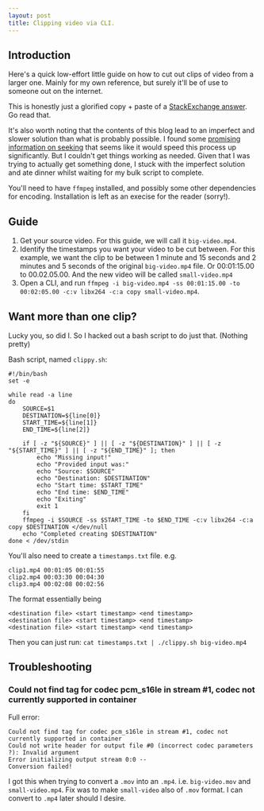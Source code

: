 ```yaml
---
layout: post
title: Clipping video via CLI.
---
```


## Introduction

Here's a quick low-effort little guide on how to cut out clips of video from a larger one. Mainly for my own reference,
but surely it'll be of use to someone out on the internet.

This is honestly just a glorified copy + paste of a [StackExchange answer](https://superuser.com/questions/458761/accurately-cut-video-files-from-command-line). Go read that.

It's also worth noting that the contents of this blog lead to an imperfect and slower solution than what is probably possible.
I found some [promising information on seeking](https://trac.ffmpeg.org/wiki/Seeking) that seems like it would speed this
process up significantly. But I couldn't get things working as needed. Given that I was trying to actually get something done,
I stuck with the imperfect solution and ate dinner whilst waiting for my bulk script to complete.

You'll need to have `ffmpeg` installed, and possibly some other dependencies for encoding. Installation is left
as an execise for the reader (sorry!).

## Guide

1. Get your source video. For this guide, we will call it `big-video.mp4`.
2. Identify the timestamps you want your video to be cut between. For this example, we want the clip to be
   between 1 minute and 15 seconds and 2 minutes and 5 seconds of the original `big-video.mp4` file. 
   Or 00:01:15.00 to 00.02.05.00. And the new video will be called `small-video.mp4`
3. Open a CLI, and run `ffmpeg -i big-video.mp4 -ss 00:01:15.00 -to 00:02:05.00 -c:v libx264 -c:a copy small-video.mp4`.

## Want more than one clip?

Lucky you, so did I. So I hacked out a bash script to do just that. (Nothing pretty)

Bash script, named `clippy.sh`:
```
#!/bin/bash
set -e

while read -a line
do
    SOURCE=$1
    DESTINATION=${line[0]}
    START_TIME=${line[1]}
    END_TIME=${line[2]}

    if [ -z "${SOURCE}" ] || [ -z "${DESTINATION}" ] || [ -z "${START_TIME}" ] || [ -z "${END_TIME}" ]; then
        echo "Missing input!"
        echo "Provided input was:"
        echo "Source: $SOURCE"
        echo "Destination: $DESTINATION"
        echo "Start time: $START_TIME"
        echo "End time: $END_TIME"
        echo "Exiting"
        exit 1
    fi
    ffmpeg -i $SOURCE -ss $START_TIME -to $END_TIME -c:v libx264 -c:a copy $DESTINATION </dev/null
    echo "Completed creating $DESTINATION"
done < /dev/stdin
```

You'll also need to create a `timestamps.txt` file. e.g.
```
clip1.mp4 00:01:05 00:01:55
clip2.mp4 00:03:30 00:04:30
clip3.mp4 00:02:08 00:02:56
```
The format essentially being
```
<destination file> <start timestamp> <end timestamp>
<destination file> <start timestamp> <end timestamp>
<destination file> <start timestamp> <end timestamp>
```

Then you can just run:
`cat timestamps.txt | ./clippy.sh big-video.mp4`

## Troubleshooting

### Could not find tag for codec pcm_s16le in stream #1, codec not currently supported in container

Full error:
```
Could not find tag for codec pcm_s16le in stream #1, codec not currently supported in container
Could not write header for output file #0 (incorrect codec parameters ?): Invalid argument
Error initializing output stream 0:0 -- 
Conversion failed!
```

I got this when trying to convert a `.mov` into an `.mp4`. i.e. `big-video.mov` and `small-video.mp4`. Fix was to make `small-video` also
of `.mov` format. I can convert to `.mp4` later should I desire.

